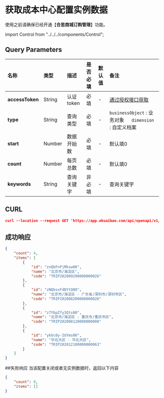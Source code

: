 # 获取成本中心配置实例数据

使用之前请确保已经开通【**合思商城订购管理**】功能。

import Control from "../../../components/Control";

<Control
method="GET"
url="/api/openapi/v1/travel/costCenter/getInstanceData"
/>

## Query Parameters

| 名称 | 类型 | 描述 | 是否必填 | 默认值 | 备注 |
| :--- | :--- | :--- | :--- |:--- | :--- |
| **accessToken** | String | 认证token | 必填  | - | [通过授权接口获取](/docs/open-api/getting-started/auth) |
| **type**        | String | 查询类型   | 必填  | - | `businessObject` : 业务对象 &emsp; `dimension` : 自定义档案  |
| **start**       | Number | 数据开始数 | 必填  | - | 默认填0 |
| **count**       | Number | 每页总数   | 必填  | - | 默认填0  |
| **keywords**    | String | 查询关键字 | 非必填 | - | 查询关键字  |


## CURL
```json
curl --location --request GET 'https://app.ekuaibao.com/api/openapi/v1/travel/costCenter/getInstanceData?accessToken=ZgQc4GFXqQb400&type=businessObject&start=0&count=10'
```

## 成功响应

```json
{
    "count": 4,
    "items": [
        {
            "id": "znQbFnPjMksw00",
            "name": "北京市/海淀区",
            "code": "TRIP202009290000000026"
        },
        {
            "id": "zNQbsxFdDYtQ00",
            "name": "北京市/海淀区 - 广东省/深圳市/深圳市区",
            "code": "TRIP202008200000000026"
        },
        {
            "id": "z7YbpZfy3Qts00",
            "name": "北京市/海淀区 - 重庆市/重庆市区",
            "code": "TRIP202008120000000008"
        },
        {
            "id": "ykUc0y-IUYms00",
            "name": "华北大区 - 华北大区",
            "code": "TRIP202012100000000063"
        }
    ]
}
```

##失败响应
当该配置关闭或者无实例数据时，返回以下内容
```json
{
    "count": 0,
    "items": []
}
```
